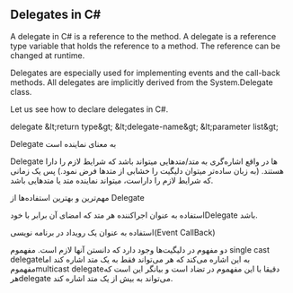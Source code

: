 ## Delegates in C#

A delegate in C# is a reference to the method. A delegate is a reference type variable that holds the reference to a method. The reference can be changed at runtime.

Delegates are especially used for implementing events and the call-back methods. All delegates are implicitly derived from the System.Delegate class.

Let us see how to declare delegates in C#.

delegate \&lt;return type\&gt; \&lt;delegate-name\&gt; \&lt;parameter list\&gt;

Delegate به معنای نماینده است

Delegate ها در واقع اشاره‌گری به متد/متدهایی میتواند باشد که شرایط لازم را دارا هستند. (به زبان ساده‌تر میتوان دلیگیت را خشابی از متدها فرض نمود.) پس یک زمانی که شرایط لازم را داراست، میتواند نماینده متد یا متدهایی باشد.

مهم‌ترین و بهترین استفاده‌ها از Delegate

استفاده به عنوان اجراکننده هر متد که امضای آن برابر با خودDelegate باشد.

استفاده به عنوان یک رویداد در برنامه نویسی(Event CallBack)

دو مفهوم در دلیگیت‌ها وجود دارد که دانستن آنها لازم است. مفهموم single cast delegateبه این اشاره می‌کند که هر می‌تواند فقط به یک متد اشاره کند اما مفهمومmulticast delegateدقیقا با این مفهموم در تضاد است و بیانگر این است که هرdelegate می‌تواند به بیش از یک متد اشاره کند.